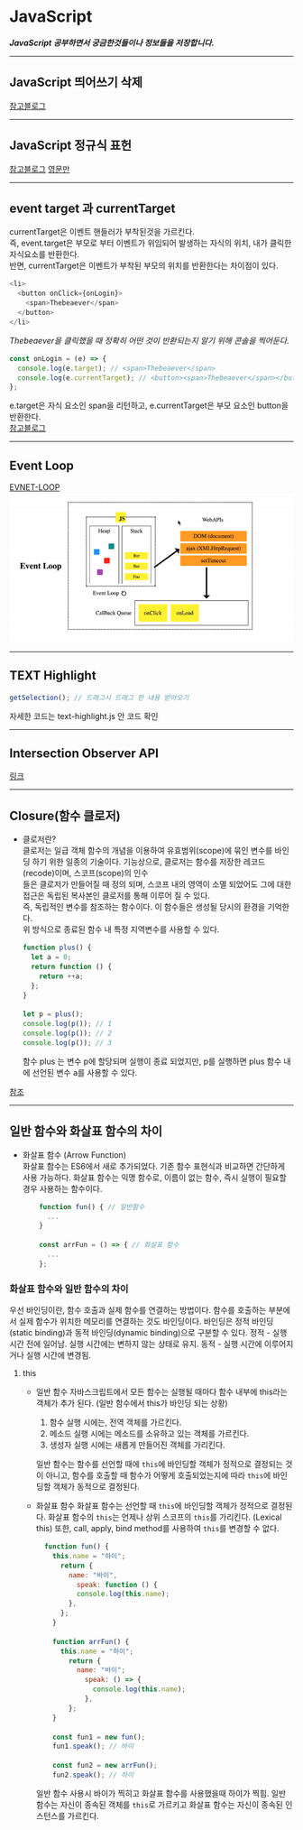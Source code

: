 # JavaScript

_**JavaScript 공부하면서 궁금한것들이나 정보들을 저장합니다.**_

---

## JavaScript 띄어쓰기 삭제

[참고블로그](https://dpdpwl.tistory.com/113)

---

## JavaScript 정규식 표헌

[참고블로그](https://roundfigure.tistory.com/20)
[영문만](https://joalog.tistory.com/32)

---

## event target 과 currentTarget

currentTarget은 이벤트 핸들러가 부착된것을 가르킨다.  
즉, event.target은 부모로 부터 이벤트가 위임되어 발생하는 자식의 위치, 내가 클릭한 자식요소를 반환한다.  
반면, currentTarget은 이벤트가 부착된 부모의 위치를 반환한다는 차이점이 있다.

```javascript
<li>
  <button onClick={onLogin}>
    <span>Thebeaever</span>
  </button>
</li>
```

_Thebeaever을 클릭했을 때 정확히 어떤 것이 반환되는지 알기 위해 콘솔을 찍어둔다._

```javascript
const onLogin = (e) => {
  console.log(e.target); // <span>Thebeaever</span>
  console.log(e.currentTarget); // <button><span>Thebeaever</span></button>
};
```

e.target은 자식 요소인 span을 리턴하고, e.currentTarget은 부모 요소인 button을 반환한다.  
[참고블로그](https://velog.io/@edie_ko/JavaScript-event-target%EA%B3%BC-currentTarget%EC%9D%98-%EC%B0%A8%EC%9D%B4%EC%A0%90)

---

## Event Loop

[EVNET-LOOP](/img/event-loop.gif 'EVENT-LOOP 과정')  
<img src="/img/event-loop.gif" alt="event-loop"></img>

---

## TEXT Highlight

```javascript
getSelection(); // 드래그시 드래그 한 내용 받아오기
```

자세한 코드는 text-highlight.js 안 코드 확인

---

## Intersection Observer API

[링크](https://developer.mozilla.org/ko/docs/Web/API/Intersection_Observer_API)

---

## Closure(함수 클로저)

- 클로저란?  
   클로저는 일급 객체 함수의 개념을 이용하여 유효범위(scope)에 묶인 변수를 바인딩 하기 위한 일종의 기술이다. 기능상으로, 클로저는 함수를 저장한 레코드(recode)이며, 스코프(scope)의 인수  
   들은 클로저가 만들어질 때 정의 되며, 스코프 내의 영역이 소멸 되었어도 그에 대한 접근은 독립된 복사본인 클로저를 통해 이루어 질 수 있다.  
   즉, 독립적인 변수를 참조하는 함수이다. 이 함수들은 생성될 당시의 환경을 기억한다.  
   위 방식으로 종료된 함수 내 특정 지역변수를 사용할 수 있다.

  ```javascript
  function plus() {
    let a = 0;
    return function () {
      return ++a;
    };
  }

  let p = plus();
  console.log(p()); // 1
  console.log(p()); // 2
  console.log(p()); // 3
  ```

  함수 plus 는 변수 p에 할당되며 실행이 종료 되었지만, p를 실행하면 plus 함수 내에 선언된 변수 a를 사용할 수 있다.

[참조](https://heropy.blog/2017/11/10/closure/)

---

## 일반 함수와 화살표 함수의 차이

- 화살표 함수 (Arrow Function)  
  화살표 함수는 ES6에서 새로 추가되었다. 기존 함수 표현식과 비교하면 간단하게 사용 가능하다.
  화살표 함수는 익명 함수로, 이름이 없는 함수, 즉시 실행이 필요할 경우 사용하는 함수이다.

  ```javascript
      function fun() { // 일반함수
        ...
      }

      const arrFun = () => { // 화살표 함수
        ...
      };
  ```

### 화살표 함수와 일반 함수의 차이

우선 바인딩이란, 함수 호출과 실제 함수를 연결하는 방법이다.
함수를 호출하는 부분에서 실제 함수가 위치한 메모리를 연결하는 것도 바인딩이다.
바인딩은 정적 바인딩(static binding)과 동적 바인딩(dynamic binding)으로 구분할 수 있다.
정적 - 실행 시간 전에 일어남. 실행 시간에는 변하지 않는 상태로 유지.
동적 - 실행 시간에 이루어지거나 실행 시간에 변경됨.

1. this


    - 일반 함수
      자바스크립트에서 모든 함수는 실행될 때마다 함수 내부에 this라는 객체가 추가 된다.
      (일반 함수에서 this가 바인딩 되는 상황)
      1. 함수 실행 시에는, 전역 객체를 가르킨다.
      2. 메소드 실행 시에는 메소드를 소유하고 있는 객체를 가르킨다.
      3. 생성자 실행 시에는 새롭게 만들어진 객체를 가리킨다.

      일반 함수는 함수를 선언할 때에 `this`에 바인딩할 객체가 정적으로 결정되는 것이 아니고, 함수를 호출할 때 함수가 어떻게 호출되었는지에 따라 `this`에 바인딩할 객체가 동적으로 결정된다.

    - 화살표 함수
      화살표 함수는 선언할 때 `this`에 바인딩할 객체가 정적으로 결정된다.
      화살표 함수의 `this`는 언제나 상위 스코프의 `this`를 가리킨다. (Lexical this)
      또한, call, apply, bind method를 사용하여 `this`를 변경할 수 없다.

      ```javascript
        function fun() {
          this.name = "하이";
            return {
              name: "바이",
                speak: function () {
                console.log(this.name);
              },
            };
          }

          function arrFun() {
            this.name = "하이";
              return {
                name: "바이";
                  speak: () => {
                    console.log(this.name);
                  },
              };
          }

          const fun1 = new fun();
          fun1.speak(); // 바이

          const fun2 = new arrFun();
          fun2.speak(); // 하이
      ```
      일반 함수 사용시 바이가 찍히고 화살표 함수를 사용했을때 하이가 찍힘.
      일반 함수는 자신이 종속된 객체를 `this`로 가르키고 화살표 함수는 자신이 종속된 인스턴스를 가르킨다.
